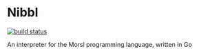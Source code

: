 # Nibbl
[![build status](https://github.com/arjunmayilvaganan/nibbl/actions/workflows/go.yml/badge.svg)](https://github.com/arjunmayilvaganan/nibbl/actions/workflows/go.yml)

An interpreter for the Morsl programming language, written in Go
